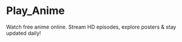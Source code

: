 # Play_Anime
Watch free anime online. Stream HD episodes, explore posters &amp; stay updated daily!
